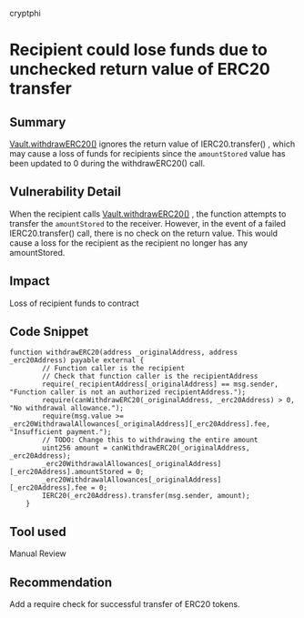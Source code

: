 cryptphi
# Recipient could lose funds due to unchecked return value of ERC20 transfer

## Summary
 [Vault.withdrawERC20()](https://github.com/Harpieio/contracts/blob/97083d7ce8ae9d85e29a139b1e981464ff92b89e/contracts/Vault.sol#L118) ignores the return value of IERC20.transfer() , which may cause a loss of funds for recipients since the `amountStored` value has been updated to 0 during the withdrawERC20() call.

## Vulnerability Detail
When the recipient calls [Vault.withdrawERC20()](https://github.com/Harpieio/contracts/blob/97083d7ce8ae9d85e29a139b1e981464ff92b89e/contracts/Vault.sol#L118) , the function attempts to transfer the `amountStored` to the receiver. However, in the event of a failed IERC20.transfer() call, there is no check on the return value. This would cause a loss for the recipient as the recipient no longer has any amountStored.

## Impact
Loss of recipient funds to contract

## Code Snippet
```
function withdrawERC20(address _originalAddress, address _erc20Address) payable external {
        // Function caller is the recipient
        // Check that function caller is the recipientAddress
        require(_recipientAddress[_originalAddress] == msg.sender, "Function caller is not an authorized recipientAddress.");
        require(canWithdrawERC20(_originalAddress, _erc20Address) > 0, "No withdrawal allowance.");
        require(msg.value >= _erc20WithdrawalAllowances[_originalAddress][_erc20Address].fee, "Insufficient payment.");
        // TODO: Change this to withdrawing the entire amount
        uint256 amount = canWithdrawERC20(_originalAddress, _erc20Address);
        _erc20WithdrawalAllowances[_originalAddress][_erc20Address].amountStored = 0;
        _erc20WithdrawalAllowances[_originalAddress][_erc20Address].fee = 0;
        IERC20(_erc20Address).transfer(msg.sender, amount);
    }
```

## Tool used

Manual Review

## Recommendation
Add a require check for successful transfer of ERC20 tokens.
